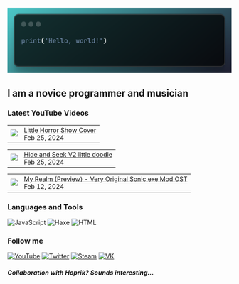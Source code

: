 [![Header](https://github.com/Nyan33/Nyan33/blob/main/assets/header.png)](https://www.youtube.com/channel/UCV-am5JX65zCBZZCsX4Fm2w)

## I am a novice programmer and musician

### Latest YouTube Videos
<!-- BLOG-POST-LIST:START --><table><tr><td><a href="https://www.youtube.com/watch?v=nBw5sqTbHS0"><img width="140px" src="https://i.ytimg.com/vi/nBw5sqTbHS0/mqdefault.jpg"></a></td>
<td><a href="https://www.youtube.com/watch?v=nBw5sqTbHS0">Little Horror Show Cover</a><br/>Feb 25, 2024</td></tr></table>
<table><tr><td><a href="https://www.youtube.com/watch?v=nlPekUuOVLw"><img width="140px" src="https://i.ytimg.com/vi/nlPekUuOVLw/mqdefault.jpg"></a></td>
<td><a href="https://www.youtube.com/watch?v=nlPekUuOVLw">Hide and Seek V2 little doodle</a><br/>Feb 25, 2024</td></tr></table>
<table><tr><td><a href="https://www.youtube.com/watch?v=YOrY-8uryCU"><img width="140px" src="https://i.ytimg.com/vi/YOrY-8uryCU/mqdefault.jpg"></a></td>
<td><a href="https://www.youtube.com/watch?v=YOrY-8uryCU">My Realm &lpar;Preview&rpar; - Very Original Sonic.exe Mod OST</a><br/>Feb 12, 2024</td></tr></table>
<!-- BLOG-POST-LIST:END -->

### Languages and Tools
![JavaScript](https://img.shields.io/badge/-JavaScript-0B1216?style=for-the-badge&logo=JavaScript)
![Haxe](https://img.shields.io/badge/-Haxe-0B1216?style=for-the-badge&logo=Haxe)
![HTML](https://img.shields.io/badge/-HTML-0B1216?style=for-the-badge&logo=HTML5)

### Follow me
[![YouTube](https://img.shields.io/badge/-YouTube-0B1216?style=for-the-badge&logo=YouTube&logoColor=FF0038)](https://www.youtube.com/channel/UCV-am5JX65zCBZZCsX4Fm2w)
[![Twitter](https://img.shields.io/badge/-Twitter-0B1216?style=for-the-badge&logo=Twitter)](https://twitter.com/NyanBunBun1)
[![Steam](https://img.shields.io/badge/-Steam-0B1216?style=for-the-badge&logo=Steam)](https://steamcommunity.com/id/nyanbun/)
[![VK](https://img.shields.io/badge/-Vkontakte-0B1216?style=for-the-badge&logo=Vk&logoColor=1195F5)](https://vk.com/nyanbus)

##### Collaboration with Hoprik? Sounds interesting...